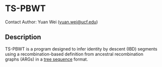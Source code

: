 # TS-PBWT
Contact Author: Yuan Wei (yuan.wei@ucf.edu)

## Description
TS-PBWT is a program designed to infer identity by descent (IBD) segments using a recombination-based definition from ancestral recombination graphs (ARGs) in a [tree sequence](https://tskit.dev/tutorials/what_is.html) format.
